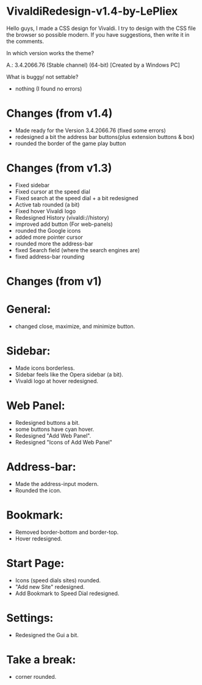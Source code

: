 # VivaldiRedesign-v1.4-by-LePliex

Hello guys, I made a CSS design for Vivaldi. I try to design with the CSS file the browser so possible modern. If you have suggestions, then write it in the comments.

  In which version works the theme?
 
 A.: 3.4.2066.76 (Stable channel) (64-bit) [Created by a Windows PC]

  What is buggy/ not settable?
  
  - nothing (I found no errors)
  

Changes (from v1.4)
=

- Made ready for the Version 3.4.2066.76 (fixed some errors)
- redesigned a bit the address bar buttons(plus extension buttons & box)
- rounded the border of the game play button


Changes (from v1.3)
=

- Fixed sidebar
- Fixed cursor at the speed dial
- Fixed search at the speed dial + a bit redesigned
- Active tab rounded (a bit)
- Fixed hover Vivaldi logo
- Redesigned History (vivaldi://history)
- improved add button (For web-panels)
- rounded the Google icons
- added more pointer cursor
- rounded more the address-bar
- fixed Search field (where the search engines are)
- fixed address-bar rounding


Changes (from v1)
=
General:
=
- changed close, maximize, and minimize button.

Sidebar:
=
- Made icons borderless.
- Sidebar feels like the Opera sidebar (a bit).
- Vivaldi logo at hover redesigned.


Web Panel:
=
- Redesigned buttons a bit.
- some buttons have cyan hover.
- Redesigned "Add Web Panel".
- Redesigned "Icons of Add Web Panel"


Address-bar:
=
- Made the address-input modern.
- Rounded the icon.


Bookmark:
=
- Removed border-bottom and border-top.
- Hover redesigned.


Start Page:
=

- Icons (speed dials sites) rounded.
- "Add new Site" redesigned.
- Add Bookmark to Speed Dial redesigned.


Settings:
=

- Redesigned the Gui a bit.


Take a break:
=

- corner rounded.
